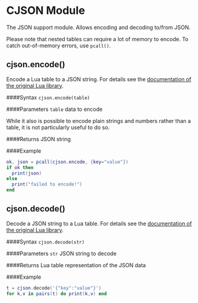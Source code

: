 # CJSON Module

The JSON support module. Allows encoding and decoding to/from JSON.

Please note that nested tables can require a lot of memory to encode. To catch out-of-memory errors, use `pcall()`.

## cjson.encode()

Encode a Lua table to a JSON string. For details see the [documentation of the original Lua library](http://kyne.com.au/~mark/software/lua-cjson-manual.html#encode).

####Syntax
`cjson.encode(table)`

####Parameters
`table` data to encode

While it also is possible to encode plain strings and numbers rather than a table, it is not particularly useful to do so.

####Returns
JSON string

####Example
```lua
ok, json = pcall(cjson.encode, {key="value"})
if ok then
  print(json)
else
  print("failed to encode!")
end
```

## cjson.decode()

Decode a JSON string to a Lua table. For details see the [documentation of the original Lua library](http://kyne.com.au/~mark/software/lua-cjson-manual.html#_decode).

####Syntax
`cjson.decode(str)`

####Parameters
`str` JSON string to decode

####Returns
Lua table representation of the JSON data

####Example
```lua
t = cjson.decode('{"key":"value"}')
for k,v in pairs(t) do print(k,v) end
```
